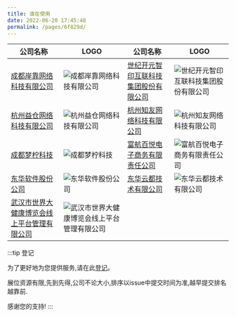 ```yaml
---
title: 谁在使用
date: 2022-06-20 17:45:48
permalink: /pages/6f829d/
---
```


| 公司名称                               | LOGO | 公司名称                               | LOGO |              
| -------------------------------------- | -------------------------------- | -------------------------------------- | -------------------------------- |
| [成都岸靠网络科技有限公司](unknow)    | ![成都岸靠网络科技有限公司](/img/users/ka.png)   | [世纪开元智印互联科技集团股份有限公司](www.jiansheji.cn)  | ![世纪开元智印互联科技集团股份有限公司](/img/users/sjky.png)|
| [杭州益仓网络科技有限公司](unknow)| ![杭州益仓网络科技有限公司](/img/users/hzyc.png)|[杭州知友网络科技有限公司](unknow)| ![杭州知友网络科技有限公司](/img/users/hzzy.png)|       
|[成都梦柠科技](http://www.mengning.xyz/)| ![成都梦柠科技](/img/users/cdmnkj.png)| [富航百悦电子商务有限责任公司](http://officialpc.fuhangbeiyue.com/)| ![富航百悦电子商务有限责任公司](/img/users/fhby.png)|
|[东华软件股份公司](http://www.dhcc.com.cn/)| ![东华软件股份公司](/img/users/dhrj.png) | [东华云都技术有限公司](http://dhcclouds.com/)| ![东华云都技术有限公司](/img/users/dhyd.png)|
|[武汉市世界大健康博览会线上平台管理有限公司](http://www.dhcc.com.cn/)| ![武汉市世界大健康博览会线上平台管理有限公司](/img/users/sjdjk.png) | | |
:::tip 登记

为了更好地为您提供服务,请在此[登记](https://gitee.com/dromara/easy-es/issues/I5BKHI)。

展位资源有限,先到先得,公司不论大小,排序以issue中提交时间为准,越早提交排名越靠前.

感谢您的支持!
:::